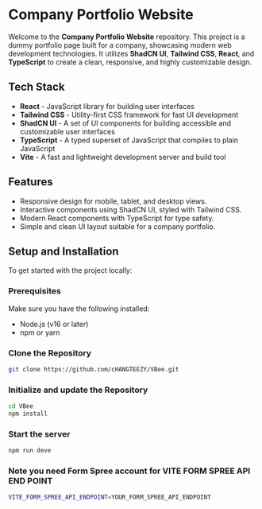 # Company Portfolio Website

Welcome to the **Company Portfolio Website** repository. This project is a dummy portfolio page built for a company, showcasing modern web development technologies. It utilizes **ShadCN UI**, **Tailwind CSS**, **React**, and **TypeScript** to create a clean, responsive, and highly customizable design.

## Tech Stack

- **React** - JavaScript library for building user interfaces
- **Tailwind CSS** - Utility-first CSS framework for fast UI development
- **ShadCN UI** - A set of UI components for building accessible and customizable user interfaces
- **TypeScript** - A typed superset of JavaScript that compiles to plain JavaScript
- **Vite** - A fast and lightweight development server and build tool

## Features

- Responsive design for mobile, tablet, and desktop views.
- Interactive components using ShadCN UI, styled with Tailwind CSS.
- Modern React components with TypeScript for type safety.
- Simple and clean UI layout suitable for a company portfolio.

## Setup and Installation

To get started with the project locally:

### Prerequisites

Make sure you have the following installed:

- Node.js (v16 or later)
- npm or yarn

### Clone the Repository

```bash
git clone https://github.com/cHANGTEEZY/VBee.git
```

### Initialize and update the Repository

```bash
cd VBee
npm install
```

### Start the server

```bash
npm run deve
```

### Note you need Form Spree account for VITE FORM SPREE API END POINT

```bash
VITE_FORM_SPREE_API_ENDPOINT=YOUR_FORM_SPREE_API_ENDPOINT
```
